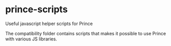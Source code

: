 # prince-scripts
Useful javascript helper scripts for Prince

The compatibility folder contains scripts that makes it possible to use Prince with various JS libraries.
